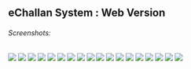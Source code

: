 ## eChallan System : Web Version

###### Screenshots:

<img src="screenshots/1.png"/>
<img src="screenshots/2.png"/>
<img src="screenshots/3.png"/>
<img src="screenshots/4.png"/>
<img src="screenshots/5.png"/>
<img src="screenshots/6.png"/>
<img src="screenshots/7.png"/>
<img src="screenshots/8.png"/>
<img src="screenshots/9.png"/>
<img src="screenshots/10.png"/>
<img src="screenshots/11.png"/>
<img src="screenshots/12.png"/>
<img src="screenshots/13.png"/>
<img src="screenshots/14.png"/>
<img src="screenshots/15.png"/>
<img src="screenshots/16.png"/>
<img src="screenshots/17.png"/>
<img src="screenshots/18.png"/>




